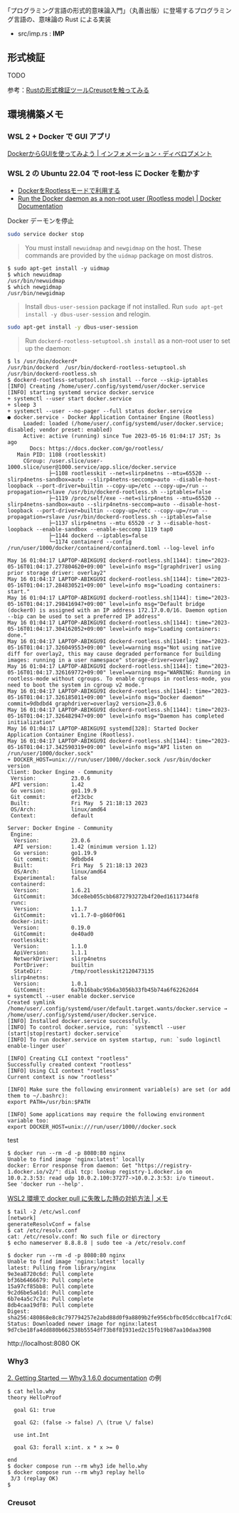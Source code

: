 ｢プログラミング言語の形式的意味論入門」（丸善出版）に登場するプログラミング言語の、意味論の Rust による実装

* src/imp.rs : $`\mathbf{IMP}`$

## 形式検証

TODO

参考：[Rustの形式検証ツールCreusotを触ってみる](https://zenn.dev/kk/articles/20230213_creusot_intro)

## 環境構築メモ

### WSL 2 + Docker で GUI アプリ

[DockerからGUIを使ってみよう \| インフォメーション・ディベロプメント](https://www.idnet.co.jp/column/page_229.html)

### WSL 2 の Ubuntu 22.04 で root-less に Docker を動かす

* [DockerをRootlessモードで利用する](https://zenn.dev/nemolize/articles/3cec197e5f5ec8)
* [Run the Docker daemon as a non\-root user \(Rootless mode\) \| Docker Documentation](https://docs.docker.com/engine/security/rootless/)

Docker デーモンを停止

```sh
sudo service docker stop
```

> You must install `newuidmap` and `newgidmap` on the host. These commands are provided by the `uidmap` package on most distros.

```console
$ sudo apt-get install -y uidmap
$ which newuidmap
/usr/bin/newuidmap
$ which newgidmap
/usr/bin/newgidmap
```

> Install `dbus-user-session` package if not installed. Run `sudo apt-get install -y dbus-user-session` and relogin.

```sh
sudo apt-get install -y dbus-user-session
```

> Run `dockerd-rootless-setuptool.sh install` as a non-root user to set up the daemon:

```console
$ ls /usr/bin/dockerd*
/usr/bin/dockerd  /usr/bin/dockerd-rootless-setuptool.sh  /usr/bin/dockerd-rootless.sh
$ dockerd-rootless-setuptool.sh install --force --skip-iptables
[INFO] Creating /home/user/.config/systemd/user/docker.service
[INFO] starting systemd service docker.service
+ systemctl --user start docker.service
+ sleep 3
+ systemctl --user --no-pager --full status docker.service
● docker.service - Docker Application Container Engine (Rootless)
     Loaded: loaded (/home/user/.config/systemd/user/docker.service; disabled; vendor preset: enabled)
     Active: active (running) since Tue 2023-05-16 01:04:17 JST; 3s ago
       Docs: https://docs.docker.com/go/rootless/
   Main PID: 1108 (rootlesskit)
     CGroup: /user.slice/user-1000.slice/user@1000.service/app.slice/docker.service
             ├─1108 rootlesskit --net=slirp4netns --mtu=65520 --slirp4netns-sandbox=auto --slirp4netns-seccomp=auto --disable-host-loopback --port-driver=builtin --copy-up=/etc --copy-up=/run --propagation=rslave /usr/bin/dockerd-rootless.sh --iptables=false
             ├─1119 /proc/self/exe --net=slirp4netns --mtu=65520 --slirp4netns-sandbox=auto --slirp4netns-seccomp=auto --disable-host-loopback --port-driver=builtin --copy-up=/etc --copy-up=/run --propagation=rslave /usr/bin/dockerd-rootless.sh --iptables=false
             ├─1137 slirp4netns --mtu 65520 -r 3 --disable-host-loopback --enable-sandbox --enable-seccomp 1119 tap0
             ├─1144 dockerd --iptables=false
             └─1174 containerd --config /run/user/1000/docker/containerd/containerd.toml --log-level info

May 16 01:04:17 LAPTOP-ABIKGU9I dockerd-rootless.sh[1144]: time="2023-05-16T01:04:17.277804620+09:00" level=info msg="[graphdriver] using prior storage driver: overlay2"
May 16 01:04:17 LAPTOP-ABIKGU9I dockerd-rootless.sh[1144]: time="2023-05-16T01:04:17.284830521+09:00" level=info msg="Loading containers: start."
May 16 01:04:17 LAPTOP-ABIKGU9I dockerd-rootless.sh[1144]: time="2023-05-16T01:04:17.298416947+09:00" level=info msg="Default bridge (docker0) is assigned with an IP address 172.17.0.0/16. Daemon option --bip can be used to set a preferred IP address"
May 16 01:04:17 LAPTOP-ABIKGU9I dockerd-rootless.sh[1144]: time="2023-05-16T01:04:17.304162052+09:00" level=info msg="Loading containers: done."
May 16 01:04:17 LAPTOP-ABIKGU9I dockerd-rootless.sh[1144]: time="2023-05-16T01:04:17.326049553+09:00" level=warning msg="Not using native diff for overlay2, this may cause degraded performance for building images: running in a user namespace" storage-driver=overlay2
May 16 01:04:17 LAPTOP-ABIKGU9I dockerd-rootless.sh[1144]: time="2023-05-16T01:04:17.326169772+09:00" level=warning msg="WARNING: Running in rootless-mode without cgroups. To enable cgroups in rootless-mode, you need to boot the system in cgroup v2 mode."
May 16 01:04:17 LAPTOP-ABIKGU9I dockerd-rootless.sh[1144]: time="2023-05-16T01:04:17.326185011+09:00" level=info msg="Docker daemon" commit=9dbdbd4 graphdriver=overlay2 version=23.0.6
May 16 01:04:17 LAPTOP-ABIKGU9I dockerd-rootless.sh[1144]: time="2023-05-16T01:04:17.326482947+09:00" level=info msg="Daemon has completed initialization"
May 16 01:04:17 LAPTOP-ABIKGU9I systemd[328]: Started Docker Application Container Engine (Rootless).
May 16 01:04:17 LAPTOP-ABIKGU9I dockerd-rootless.sh[1144]: time="2023-05-16T01:04:17.342590319+09:00" level=info msg="API listen on /run/user/1000/docker.sock"
+ DOCKER_HOST=unix:///run/user/1000//docker.sock /usr/bin/docker version
Client: Docker Engine - Community
 Version:           23.0.6
 API version:       1.42
 Go version:        go1.19.9
 Git commit:        ef23cbc
 Built:             Fri May  5 21:18:13 2023
 OS/Arch:           linux/amd64
 Context:           default

Server: Docker Engine - Community
 Engine:
  Version:          23.0.6
  API version:      1.42 (minimum version 1.12)
  Go version:       go1.19.9
  Git commit:       9dbdbd4
  Built:            Fri May  5 21:18:13 2023
  OS/Arch:          linux/amd64
  Experimental:     false
 containerd:
  Version:          1.6.21
  GitCommit:        3dce8eb055cbb6872793272b4f20ed16117344f8
 runc:
  Version:          1.1.7
  GitCommit:        v1.1.7-0-g860f061
 docker-init:
  Version:          0.19.0
  GitCommit:        de40ad0
 rootlesskit:
  Version:          1.1.0
  ApiVersion:       1.1.1
  NetworkDriver:    slirp4netns
  PortDriver:       builtin
  StateDir:         /tmp/rootlesskit2120473135
 slirp4netns:
  Version:          1.0.1
  GitCommit:        6a7b16babc95b6a3056b33fb45b74a6f62262dd4
+ systemctl --user enable docker.service
Created symlink /home/user/.config/systemd/user/default.target.wants/docker.service → /home/user/.config/systemd/user/docker.service.
[INFO] Installed docker.service successfully.
[INFO] To control docker.service, run: `systemctl --user (start|stop|restart) docker.service`
[INFO] To run docker.service on system startup, run: `sudo loginctl enable-linger user`

[INFO] Creating CLI context "rootless"
Successfully created context "rootless"
[INFO] Using CLI context "rootless"
Current context is now "rootless"

[INFO] Make sure the following environment variable(s) are set (or add them to ~/.bashrc):
export PATH=/usr/bin:$PATH

[INFO] Some applications may require the following environment variable too:
export DOCKER_HOST=unix:///run/user/1000//docker.sock
```

test

```console
$ docker run --rm -d -p 8080:80 nginx
Unable to find image 'nginx:latest' locally
docker: Error response from daemon: Get "https://registry-1.docker.io/v2/": dial tcp: lookup registry-1.docker.io on 10.0.2.3:53: read udp 10.0.2.100:37277->10.0.2.3:53: i/o timeout.
See 'docker run --help'.
```

[WSL2 環境で docker pull に失敗した時の対処方法 \| メモ](https://al-batross.net/2020/10/02/wsl2-howtopulldockerimagewithouttimeouterror/)

```console
$ tail -2 /etc/wsl.conf
[network]
generateResolvConf = false
$ cat /etc/resolv.conf
cat: /etc/resolv.conf: No such file or directory
$ echo nameserver 8.8.8.8 | sudo tee -a /etc/resolv.conf
```

```console
$ docker run --rm -d -p 8080:80 nginx
Unable to find image 'nginx:latest' locally
latest: Pulling from library/nginx
9e3ea8720c6d: Pull complete 
bf36b6466679: Pull complete 
15a97cf85bb8: Pull complete 
9c2d6be5a61d: Pull complete 
6b7e4a5c7c7a: Pull complete 
8db4caa19df8: Pull complete 
Digest: sha256:480868e8c8c797794257e2abd88d0f9a8809b2fe956cbfbc05dcc0bca1f7cd43
Status: Downloaded newer image for nginx:latest
9d7cbe18fa4dd880b662538b5554df73b8f81931ed2c15fb19b87aa10daa3908
```

http://localhost:8080 OK

### Why3

[2\. Getting Started — Why3 1\.6\.0 documentation](https://why3.lri.fr/doc/starting.html)
の例

```console
$ cat hello.why
theory HelloProof

  goal G1: true

  goal G2: (false -> false) /\ (true \/ false)

  use int.Int

  goal G3: forall x:int. x * x >= 0

end
$ docker compose run --rm why3 ide hello.why
$ docker compose run --rm why3 replay hello
 3/3 (replay OK)
$
```

### Creusot
